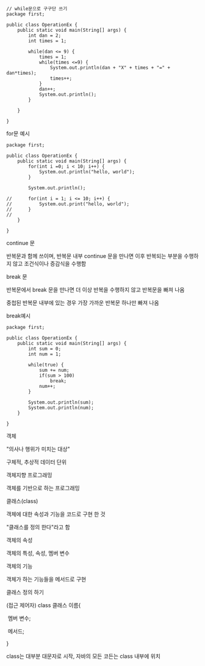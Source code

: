 ```
// while문으로 구구단 쓰기
package first;

public class OperationEx {
	public static void main(String[] args) {
		int dan = 2;
		int times = 1;
		
		while(dan <= 9) {
			times = 1;
			while(times <=9) {
				System.out.println(dan + "X" + times + "=" + dan*times);
				times++;
			}
			dan++;
			System.out.println();
		}
		
	}

}

```

for문 예시

```
package first;

public class OperationEx {
	public static void main(String[] args) {
		for(int i =0; i < 10; i++) {
			System.out.println("hello, world");
		}
		
		System.out.println();
		
//		for(int i = 1; i <= 10; i++) {
//			System.out.print("hello, world");
//		}
//		
	}

}
```

continue 문

반복문과 함께 쓰이며, 반복문 내부 continue 문을 만나면 이후 반복되는 부분을 수행하지 않고 조건식이나 증감식을 수행함

break 문

반복문에서 break 문을 만나면 더 이상 반복을 수행하지 않고 반복문을 빠져 나옴

중첩된 반복문 내부에 있는 경우 가장 가까운 반복문 하나만 빠져 나옴 

break예시

```
package first;

public class OperationEx {
	public static void main(String[] args) {
		int sum = 0;
		int num = 1;
		
		while(true) {
			sum += num;
			if(sum > 100)
				break;
			num++;
		}
		
		System.out.println(sum);
		System.out.println(num);
	}

}
```

객체

"의사나 행위가 미치는 대상"

구체적, 추상적 데이터 단위



객체지향 프로그래밍

객체를 기반으로 하는 프로그래밍



클래스(class)

객체에 대한 속성과 기능을 코드로 구현 한 것

"클래스를 정의 한다"라고 함



객체의 속성

객체의 특성, 속성, 멤버 변수



객체의 기능

객체가 하는 기능들을 메서드로 구현



클래스 정의 하기

(접근 제어자) class 클래스 이름{

​	멤버 변수;

​	메서드;

}

class는 대부분 대문자로 시작, 자바의 모든 코든는 class 내부에 위치


